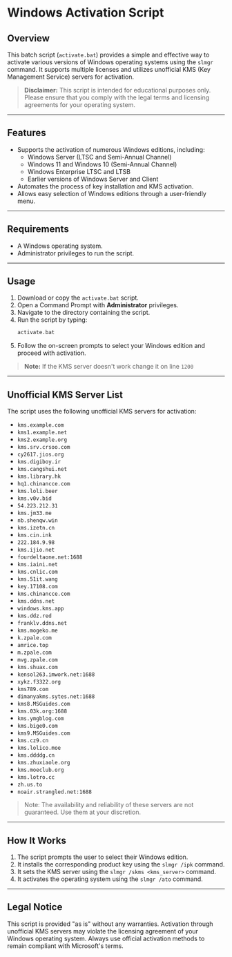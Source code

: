 # Windows Activation Script

## Overview
This batch script (`activate.bat`) provides a simple and effective way to activate various versions of Windows operating systems using the `slmgr` command. It supports multiple licenses and utilizes unofficial KMS (Key Management Service) servers for activation.

> **Disclaimer:** This script is intended for educational purposes only. Please ensure that you comply with the legal terms and licensing agreements for your operating system.

---

## Features
- Supports the activation of numerous Windows editions, including:
  - Windows Server (LTSC and Semi-Annual Channel)
  - Windows 11 and Windows 10 (Semi-Annual Channel)
  - Windows Enterprise LTSC and LTSB
  - Earlier versions of Windows Server and Client
- Automates the process of key installation and KMS activation.
- Allows easy selection of Windows editions through a user-friendly menu.

---

## Requirements
- A Windows operating system.
- Administrator privileges to run the script.

---

## Usage
1. Download or copy the `activate.bat` script.
2. Open a Command Prompt with **Administrator** privileges.
3. Navigate to the directory containing the script.
4. Run the script by typing:
   ```cmd
   activate.bat
5. Follow the on-screen prompts to select your Windows edition and proceed with activation.

> **Note:** If the KMS server doesn't work change it on line `1200`

---

## Unofficial KMS Server List
The script uses the following unofficial KMS servers for activation:

- `kms.example.com`
- `kms1.example.net`
- `kms2.example.org`
- `kms.srv.crsoo.com`
- `cy2617.jios.org`
- `kms.digiboy.ir`
- `kms.cangshui.net`
- `kms.library.hk`
- `hq1.chinancce.com`
- `kms.loli.beer`
- `kms.v0v.bid`
- `54.223.212.31`
- `kms.jm33.me`
- `nb.shenqw.win`
- `kms.izetn.cn`
- `kms.cin.ink`
- `222.184.9.98`
- `kms.ijio.net`
- `fourdeltaone.net:1688`
- `kms.iaini.net`
- `kms.cnlic.com`
- `kms.51it.wang`
- `key.17108.com`
- `kms.chinancce.com`
- `kms.ddns.net`
- `windows.kms.app`
- `kms.ddz.red`
- `franklv.ddns.net`
- `kms.mogeko.me`
- `k.zpale.com`
- `amrice.top`
- `m.zpale.com`
- `mvg.zpale.com`
- `kms.shuax.com`
- `kensol263.imwork.net:1688`
- `xykz.f3322.org`
- `kms789.com`
- `dimanyakms.sytes.net:1688`
- `kms8.MSGuides.com`
- `kms.03k.org:1688`
- `kms.ymgblog.com`
- `kms.bige0.com`
- `kms9.MSGuides.com`
- `kms.cz9.cn`
- `kms.lolico.moe`
- `kms.ddddg.cn`
- `kms.zhuxiaole.org`
- `kms.moeclub.org`
- `kms.lotro.cc`
- `zh.us.to`
- `noair.strangled.net:1688`


> Note: The availability and reliability of these servers are not guaranteed. Use them at your discretion.

---

## How It Works
1. The script prompts the user to select their Windows edition.
2. It installs the corresponding product key using the `slmgr /ipk` command.
3. It sets the KMS server using the `slmgr /skms <kms_server>` command.
4. It activates the operating system using the `slmgr /ato` command.

---

## Legal Notice
This script is provided "as is" without any warranties. Activation through unofficial KMS servers may violate the licensing agreement of your Windows operating system. Always use official activation methods to remain compliant with Microsoft's terms.
